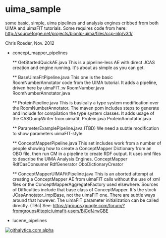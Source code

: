 uima_sample
===========

some basic, simple, uima pipelines and analysis engines cribbed from
both UIMA and uimaFIT tutorials. Some requires code from here:
http://sourceforge.net/projects/bionlp-uima/files/ccp-nlp/v3.1/

Chris Roeder, Nov. 2012

* concept_mapper_pipelines

	** GetStartedQuickAE.java
		This is a pipeline-less AE with direct JCAS creation and engine
		running. It's about as simple as you can get.

	** BaseUimaFitPipeline.java
		This one is the basic RoomNumberAnnotator code from the UIMA tutorial.
		It adds a pipeline, driven here by uimaFIT.:w
		RoomNumber.java
		RoomNumberAnnotator.java

	** ProteinPipeline.java
		This is basically a type system modification over the RoomNumberAnnotator.
		The maven pom includes steps to generate and include for compilation the type system classes.
		It adds usage of the CASDumpWriter from uimafit.
		Protein.java
		ProteinAnnotator.java

	** ParameterExamplePipeline.java (TBD)
		We need a subtle modification to show parameters uimaFIT-style.

	** ConceptMapperPipeline.java 
		This set includes work from a number of people showing how to create a ConceptMapper
		Dictionary from an OBO file, then run CM in a pipeline to create RDF output.
		It uses xml files to describe the UIMA Analysis Engines.
		ConceptMapper
		RdfCasConsumer
		RdfGenerator
		OboDictionaryCreator

	** ConceptMapperUIMAFitPipeline.java 
		This is an aborted attempt at creating a ConceptMapper AE from uimaFIT
	    calls without the use of xml files or the ConceptMapperAggregateFactory
	    used elsewhere. Sources of Difficulties include that base class of 
	    ConceptMapper. It's the stock JCasAnnotator_ImplBase, not the uimaFIT
	    one. There are subtle ways around that however. The uimaFIT parameter
	    initialization can be called directly. (TBc)
		See: https://groups.google.com/forum/?fromgroups#!topic/uimafit-users/BiCdfJrwGBE

* lucene_pipelines

[![githalytics.com alpha](https://cruel-carlota.pagodabox.com/51326b276ac97a08eefd1f7b010eea0e "githalytics.com")](http://githalytics.com/croeder/uima_sample)
